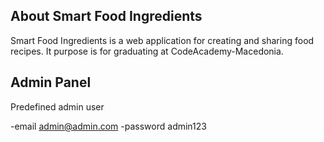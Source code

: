 ## About Smart Food Ingredients

Smart Food Ingredients is a web application for creating and sharing food recipes. It purpose is for graduating at CodeAcademy-Macedonia.

## Admin Panel

Predefined admin user

-email admin@admin.com
-password admin123